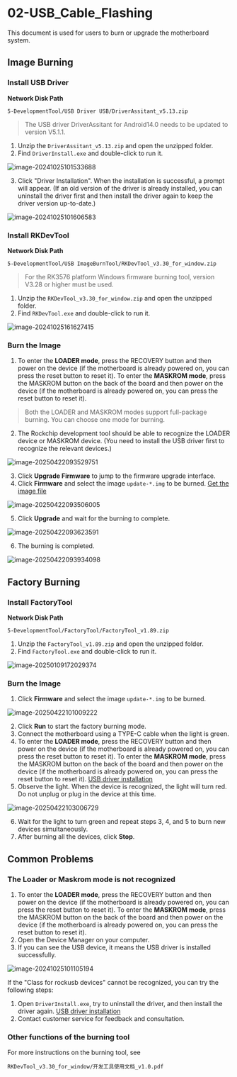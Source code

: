 # 02-USB_Cable_Flashing

This document is used for users to burn or upgrade the motherboard system.

## Image Burning

### Install USB Driver <a id="USBDRV"></a>

**Network Disk Path**

```
5-DevelopmentTool/USB Driver USB/DriverAssitant_v5.13.zip
```

> The USB driver DriverAssitant for Android14.0 needs to be updated to version V5.1.1.

1. Unzip the `DriverAssitant_v5.13.zip` and open the unzipped folder.
2. Find `DriverInstall.exe` and double-click to run it.

![image-20241025101533688](http://tanzhtanzh.oss-cn-shenzhen.aliyuncs.com/img/image-20241025101533688.png)

3. Click "Driver Installation". When the installation is successful, a prompt will appear.
(If an old version of the driver is already installed, you can uninstall the driver first and then install the driver again to keep the driver version up-to-date.)

![image-20241025101606583](http://tanzhtanzh.oss-cn-shenzhen.aliyuncs.com/img/image-20241025101606583.png)

### Install RKDevTool

**Network Disk Path**

```
5-DevelopmentTool/USB ImageBurnTool/RKDevTool_v3.30_for_window.zip
```

> For the RK3576 platform Windows firmware burning tool, version V3.28 or higher must be used.

1. Unzip the `RKDevTool_v3.30_for_window.zip` and open the unzipped folder.
2. Find `RKDevTool.exe` and double-click to run it.

![image-20241025161627415](http://tanzhtanzh.oss-cn-shenzhen.aliyuncs.com/img/image-20241025161627415.png)

### Burn the Image

1. To enter the **LOADER mode**, press the RECOVERY button and then power on the device (if the motherboard is already powered on, you can press the reset button to reset it). To enter the **MASKROM mode**, press the MASKROM button on the back of the board and then power on the device (if the motherboard is already powered on, you can press the reset button to reset it).
> Both the LOADER and MASKROM modes support full-package burning. You can choose one mode for burning.
2. The Rockchip development tool should be able to recognize the LOADER device or MASKROM device. (You need to install the USB driver first to recognize the relevant devices.)

![image-20250422093529751](http://tanzhtanzh.oss-cn-shenzhen.aliyuncs.com/img/image-20250422093529751.png)

3. Click **Upgrade Firmware** to jump to the firmware upgrade interface.
4. Click **Firmware** and select the image `update-*.img` to be burned. [Get the image file](01-获取镜像文件.md)

![image-20250422093506005](http://tanzhtanzh.oss-cn-shenzhen.aliyuncs.com/img/image-20250422093506005.png)

5. Click **Upgrade** and wait for the burning to complete.

![image-20250422093623591](http://tanzhtanzh.oss-cn-shenzhen.aliyuncs.com/img/image-20250422093623591.png)

6. The burning is completed.

![image-20250422093934098](http://tanzhtanzh.oss-cn-shenzhen.aliyuncs.com/img/image-20250422093934098.png)

## Factory Burning

### Install FactoryTool

**Network Disk Path**

```
5-DevelopmentTool/FactoryTool/FactoryTool_v1.89.zip
```

1. Unzip the `FactoryTool_v1.89.zip` and open the unzipped folder.
2. Find `FactoryTool.exe` and double-click to run it.

![image-20250109172029374](http://tanzhtanzh.oss-cn-shenzhen.aliyuncs.com/img/image-20250109172029374.png)

### Burn the Image

1. Click **Firmware** and select the image `update-*.img` to be burned.

![image-20250422101009222](http://tanzhtanzh.oss-cn-shenzhen.aliyuncs.com/img/image-20250422101009222.png)

2. Click **Run** to start the factory burning mode.
3. Connect the motherboard using a TYPE-C cable when the light is green.
4. To enter the **LOADER mode**, press the RECOVERY button and then power on the device (if the motherboard is already powered on, you can press the reset button to reset it). To enter the **MASKROM mode**, press the MASKROM button on the back of the board and then power on the device (if the motherboard is already powered on, you can press the reset button to reset it). [USB driver installation](#USBDRV)
5. Observe the light. When the device is recognized, the light will turn red. Do not unplug or plug in the device at this time.

![image-20250422103006729](http://tanzhtanzh.oss-cn-shenzhen.aliyuncs.com/img/image-20250422103006729.png)

6. Wait for the light to turn green and repeat steps 3, 4, and 5 to burn new devices simultaneously.
7. After burning all the devices, click **Stop**.

## Common Problems

### The Loader or Maskrom mode is not recognized

1. To enter the **LOADER mode**, press the RECOVERY button and then power on the device (if the motherboard is already powered on, you can press the reset button to reset it). To enter the **MASKROM mode**, press the MASKROM button on the back of the board and then power on the device (if the motherboard is already powered on, you can press the reset button to reset it).
2. Open the Device Manager on your computer.
3. If you can see the USB device, it means the USB driver is installed successfully.

![image-20241025101105194](http://tanzhtanzh.oss-cn-shenzhen.aliyuncs.com/img/image-20241025101105194.png)

If the "Class for rockusb devices" cannot be recognized, you can try the following steps:

1. Open `DriverInstall.exe`, try to uninstall the driver, and then install the driver again. [USB driver installation](#USBDRV)
2. Contact customer service for feedback and consultation.

### Other functions of the burning tool

For more instructions on the burning tool, see

```
RKDevTool_v3.30_for_window/开发工具使用文档_v1.0.pdf
```